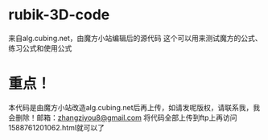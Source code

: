 # rubik-3D-code
来自alg.cubing.net，由魔方小站编辑后的源代码
这个可以用来测试魔方的公式、练习公式和使用公式
# 重点！
本代码是由魔方小站改造alg.cubing.net后再上传，如请发呢版权，请联系我，我会删除！邮箱：zhangziyou8@gmail.com
将代码全部上传到ftp上再访问1588761201062.html就可以了
